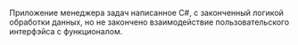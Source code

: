 Приложение менеджера задач написанное С#, с законченный логикой обработки данных, но не закончено взаимодействие пользовательского интерфэйса с функционалом.
